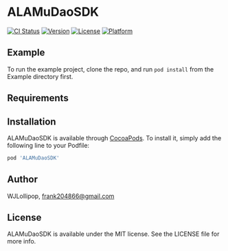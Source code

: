 # ALAMuDaoSDK

[![CI Status](https://img.shields.io/travis/WJLollipop/ALAMuDaoSDK.svg?style=flat)](https://travis-ci.org/WJLollipop/ALAMuDaoSDK)
[![Version](https://img.shields.io/cocoapods/v/ALAMuDaoSDK.svg?style=flat)](https://cocoapods.org/pods/ALAMuDaoSDK)
[![License](https://img.shields.io/cocoapods/l/ALAMuDaoSDK.svg?style=flat)](https://cocoapods.org/pods/ALAMuDaoSDK)
[![Platform](https://img.shields.io/cocoapods/p/ALAMuDaoSDK.svg?style=flat)](https://cocoapods.org/pods/ALAMuDaoSDK)

## Example

To run the example project, clone the repo, and run `pod install` from the Example directory first.

## Requirements

## Installation

ALAMuDaoSDK is available through [CocoaPods](https://cocoapods.org). To install
it, simply add the following line to your Podfile:

```ruby
pod 'ALAMuDaoSDK'
```

## Author

WJLollipop, frank204866@gmail.com

## License

ALAMuDaoSDK is available under the MIT license. See the LICENSE file for more info.
